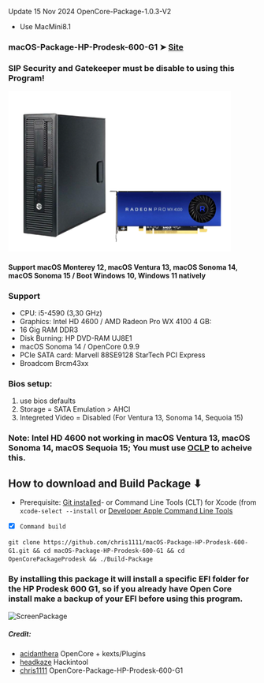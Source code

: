 Update 15 Nov 2024 OpenCore-Package-1.0.3-V2
- Use MacMini8.1

### macOS-Package-HP-Prodesk-600-G1 ➤ [Site](https://chris1111.github.io/macOS-Package-HP-Prodesk-600-G1/)
### SIP Security and Gatekeeper must be disable to using this Program!

![Demo](https://github.com/chris1111/macOS-Package-HP-Prodesk-600-G1/blob/main/Demo.png)

#### Support macOS Monterey 12, macOS Ventura 13, macOS Sonoma 14, macOS Sonoma 15 / Boot Windows 10, Windows 11 natively


### Support  
- CPU: i5-4590 (3,30 GHz)
- Graphics: Intel HD 4600 / AMD Radeon Pro WX 4100 4 GB: 
- 16 Gig RAM  DDR3
- Disk Burning: HP DVD-RAM UJ8E1
- macOS Sonoma 14 / OpenCore 0.9.9
- PCIe SATA card: Marvell 88SE9128 StarTech PCI Express
- Broadcom Brcm43xx

### Bios setup:
1. use bios defaults
2. Storage = SATA Emulation > AHCI
3. Integreted Video = Disabled (For Ventura 13, Sonoma 14, Sequoia 15)

### Note: Intel HD 4600 not working in macOS Ventura 13, macOS Sonoma 14, macOS Sequoia 15; You must use [OCLP](https://github.com/dortania/OpenCore-Legacy-Patcher/) to acheive this.

## How to download and Build Package ⬇︎

- Prerequisite: [Git installed](https://git-scm.com/book/en/v2/Getting-Started-Installing-Git)- or Command Line Tools (CLT) for Xcode (from `xcode-select --install` or [Developer Apple Command Line Tools](https://developer.apple.com/download/all/)

- [x] `Command build`

`git clone https://github.com/chris1111/macOS-Package-HP-Prodesk-600-G1.git && cd macOS-Package-HP-Prodesk-600-G1 && cd OpenCorePackageProdesk && ./Build-Package`


### By installing this package it will install a specific EFI folder for the HP Prodesk 600 G1, so if you already have Open Core install make a backup of your EFI before using this program.

![ScreenPackage](https://user-images.githubusercontent.com/6248794/136392209-5d980241-3603-420b-b60e-24f60b99e322.png)

##### Credit:
- [acidanthera](https://github.com/acidanthera) OpenCore + kexts/Plugins
- [headkaze](https://github.com/headkaze) Hackintool
- [chris1111](https://github.com/chris1111/macOS-Package-HP-Prodesk-600-G1) OpenCore-Package-HP-Prodesk-600-G1
  


